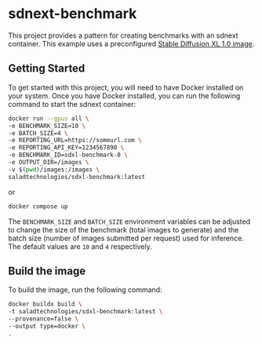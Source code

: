 # sdnext-benchmark

This project provides a pattern for creating benchmarks with an sdnext container. This example uses a preconfigured [Stable Diffusion XL 1.0 image](https://hub.docker.com/r/saladtechnologies/sdnext-sdxl10).

## Getting Started

To get started with this project, you will need to have Docker installed on your system. Once you have Docker installed, you can run the following command to start the sdnext container:

```bash
docker run --gpus all \
-e BENCHMARK_SIZE=10 \
-e BATCH_SIZE=4 \
-e REPORTING_URL=https://someurl.com \
-e REPORTING_API_KEY=1234567890 \
-e BENCHMARK_ID=sdxl-benchmark-0 \
-e OUTPUT_DIR=/images \
-v $(pwd)/images:/images \
saladtechnologies/sdxl-benchmark:latest
```

or

```bash
docker compose up
```

The `BENCHMARK_SIZE` and `BATCH_SIZE` environment variables can be adjusted to change the size of the benchmark (total images to generate) and the batch size (number of images submitted per request) used for inference. The default values are `10` and `4` respectively.

## Build the image

To build the image, run the following command:

```bash
docker buildx build \
-t saladtechnologies/sdxl-benchmark:latest \
--provenance=false \
--output type=docker \
.
```